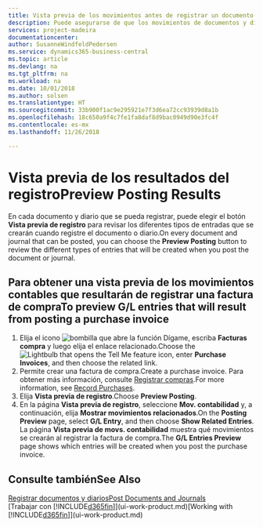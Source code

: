 ```yaml
---
title: Vista previa de los movimientos antes de registrar un documento o un diario | Documentos de Microsoft
description: Puede asegurarse de que los movimientos de documentos y diarios son precisos antes de registrarlos en la contabilidad.
services: project-madeira
documentationcenter: 
author: SusanneWindfeldPedersen
ms.service: dynamics365-business-central
ms.topic: article
ms.devlang: na
ms.tgt_pltfrm: na
ms.workload: na
ms.date: 10/01/2018
ms.author: solsen
ms.translationtype: HT
ms.sourcegitcommit: 33b900f1ac9e295921e7f3d6ea72cc93939d8a1b
ms.openlocfilehash: 18c650a9f4c7fe1fa8daf8d9bac0949d90e3fc4f
ms.contentlocale: es-mx
ms.lasthandoff: 11/26/2018

---
```

# <a name="preview-posting-results"></a><span data-ttu-id="f5e1f-103">Vista previa de los resultados del registro</span><span class="sxs-lookup"><span data-stu-id="f5e1f-103">Preview Posting Results</span></span>
<span data-ttu-id="f5e1f-104">En cada documento y diario que se pueda registrar, puede elegir el botón **Vista previa de registro** para revisar los diferentes tipos de entradas que se crearán cuando registre el documento o diario.</span><span class="sxs-lookup"><span data-stu-id="f5e1f-104">On every document and journal that can be posted, you can choose the **Preview Posting** button to review the different types of entries that will be created when you post the document or journal.</span></span>

## <a name="to-preview-gl-entries-that-will-result-from-posting-a-purchase-invoice"></a><span data-ttu-id="f5e1f-105">Para obtener una vista previa de los movimientos contables que resultarán de registrar una factura de compra</span><span class="sxs-lookup"><span data-stu-id="f5e1f-105">To preview G/L entries that will result from posting a purchase invoice</span></span>
1. <span data-ttu-id="f5e1f-106">Elija el icono ![bombilla que abre la función Dígame](media/ui-search/search_small.png "Dígame que desea hacer"), escriba **Facturas compra** y luego elija el enlace relacionado.</span><span class="sxs-lookup"><span data-stu-id="f5e1f-106">Choose the ![Lightbulb that opens the Tell Me feature](media/ui-search/search_small.png "Tell me what you want to do") icon, enter **Purchase Invoices**, and then choose the related link.</span></span>
2. <span data-ttu-id="f5e1f-107">Permite crear una factura de compra.</span><span class="sxs-lookup"><span data-stu-id="f5e1f-107">Create a purchase invoice.</span></span> <span data-ttu-id="f5e1f-108">Para obtener más información, consulte [Registrar compras](purchasing-how-record-purchases.md).</span><span class="sxs-lookup"><span data-stu-id="f5e1f-108">For more information, see [Record Purchases](purchasing-how-record-purchases.md).</span></span>
3. <span data-ttu-id="f5e1f-109">Elija **Vista previa de registro**.</span><span class="sxs-lookup"><span data-stu-id="f5e1f-109">Choose **Preview Posting**.</span></span>
4. <span data-ttu-id="f5e1f-110">En la página **Vista previa de registro**, seleccione **Mov. contabilidad** y, a continuación, elija **Mostrar movimientos relacionados**.</span><span class="sxs-lookup"><span data-stu-id="f5e1f-110">On the **Posting Preview** page, select **G/L Entry**, and then choose **Show Related Entries**.</span></span>  
   <span data-ttu-id="f5e1f-111">La página **Vista previa de movs. contabilidad** muestra qué movimientos se crearán al registrar la factura de compra.</span><span class="sxs-lookup"><span data-stu-id="f5e1f-111">The **G/L Entries Preview** page shows which entries will be created when you post the purchase invoice.</span></span>

## <a name="see-also"></a><span data-ttu-id="f5e1f-112">Consulte también</span><span class="sxs-lookup"><span data-stu-id="f5e1f-112">See Also</span></span>
[<span data-ttu-id="f5e1f-113">Registrar documentos y diarios</span><span class="sxs-lookup"><span data-stu-id="f5e1f-113">Post Documents and Journals</span></span>](ui-post-documents-journals.md)  
<span data-ttu-id="f5e1f-114">[Trabajar con [!INCLUDE[d365fin](includes/d365fin_md.md)]](ui-work-product.md)</span><span class="sxs-lookup"><span data-stu-id="f5e1f-114">[Working with [!INCLUDE[d365fin](includes/d365fin_md.md)]](ui-work-product.md)</span></span>


